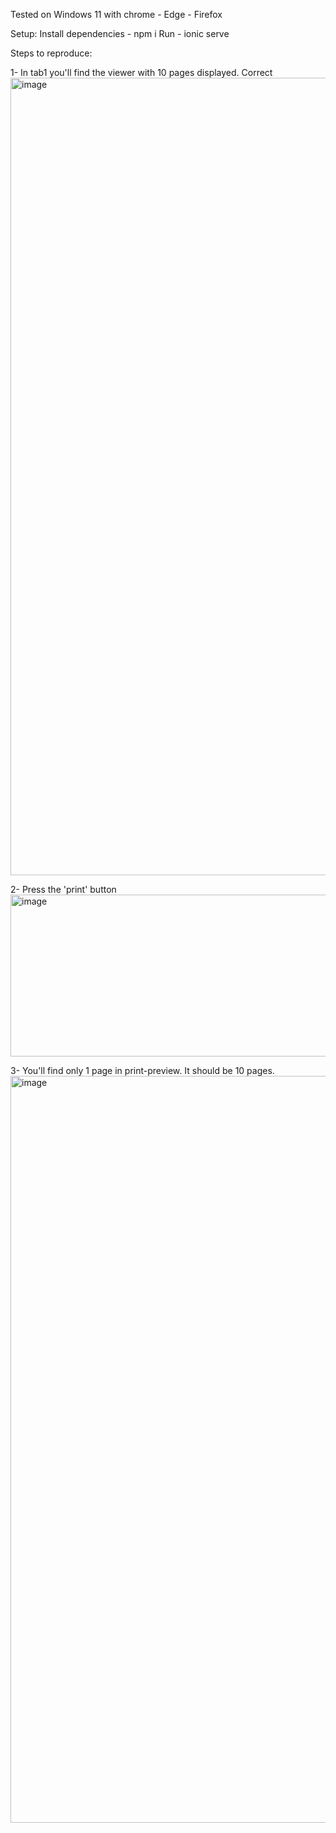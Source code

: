 
Tested on Windows 11 with chrome - Edge - Firefox

Setup:
Install dependencies - npm i
Run - ionic serve

Steps to reproduce:

1- In tab1 you'll find the viewer with 10 pages displayed. Correct
<img width="2564" height="1276" alt="image" src="https://github.com/user-attachments/assets/273be7ed-568a-401a-8ded-ac870cd39ccc" />

2- Press the 'print' button
<img width="594" height="259" alt="image" src="https://github.com/user-attachments/assets/da648563-5b33-43d5-b685-ff5e50eea890" />

3- You'll find only 1 page in print-preview. It should be 10 pages.
<img width="1796" height="1195" alt="image" src="https://github.com/user-attachments/assets/4cc93d9a-f0cd-474a-93aa-61180046d00c" />


